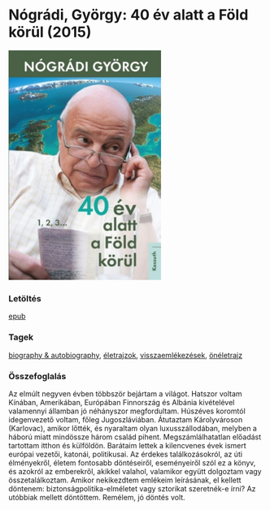 # <a name="id_991">Nógrádi, György: 40 év alatt a Föld körül (2015)</a>
<img src="https://github.com/BercziSandor/calibre_lib/raw/main/libs/main/Nogradi%2C%20Gyorgy/40%20ev%20alatt%20a%20Fold%20korul%20%28991%29/cover.jpg" alt="cover" width="300"/>

### Letöltés
[epub](https://github.com/BercziSandor/calibre_lib/raw/main/libs/main/Nogradi%2C%20Gyorgy/40%20ev%20alatt%20a%20Fold%20korul%20%28991%29/40%20ev%20alatt%20a%20Fold%20korul%20-%20Nogradi%2C%20Gyorgy.epub)

### Tagek
[biography & autobiography](https://github.com/berczisandor/calibre_lib/libs/main/blob/main/_tags/biography%20%26%20autobiography.md), [életrajzok](https://github.com/berczisandor/calibre_lib/libs/main/blob/main/_tags/%c3%89letrajzok.md), [visszaemlékezések](https://github.com/berczisandor/calibre_lib/libs/main/blob/main/_tags/visszaeml%c3%a9kez%c3%a9sek.md), [önéletrajz](https://github.com/berczisandor/calibre_lib/libs/main/blob/main/_tags/%c3%b6n%c3%a9letrajz.md)

### Összefoglalás
<div>
<p>Az elmúlt negyven évben többször bejártam a világot. Hatszor voltam Kínában, Amerikában, Európában Finnország és Albánia kivételével valamennyi államban jó néhányszor megfordultam. Húszéves koromtól idegenvezető voltam, főleg Jugoszláviában. Átutaztam Károlyvároson (Karlovac), amikor lőtték, és nyaraltam olyan luxusszállodában, melyben a háború miatt mindössze három család pihent. Megszámlálhatatlan előadást tartottam itthon és külföldön. Barátaim lettek a kilencvenes évek ismert európai vezetői, katonái, politikusai. Az érdekes találkozásokról, az úti élményekről, életem fontosabb döntéseiről, eseményeiről szól ez a könyv, és azokról az emberekről, akikkel valahol, valamikor együtt dolgoztam vagy összetalálkoztam. Amikor nekikezdtem emlékeim leírásának, el kellett döntenem: biztonságpolitika-elméletet vagy sztorikat szeretnék-e írni? Az utóbbiak mellett döntöttem. Remélem, jó döntés volt.</p></div>


